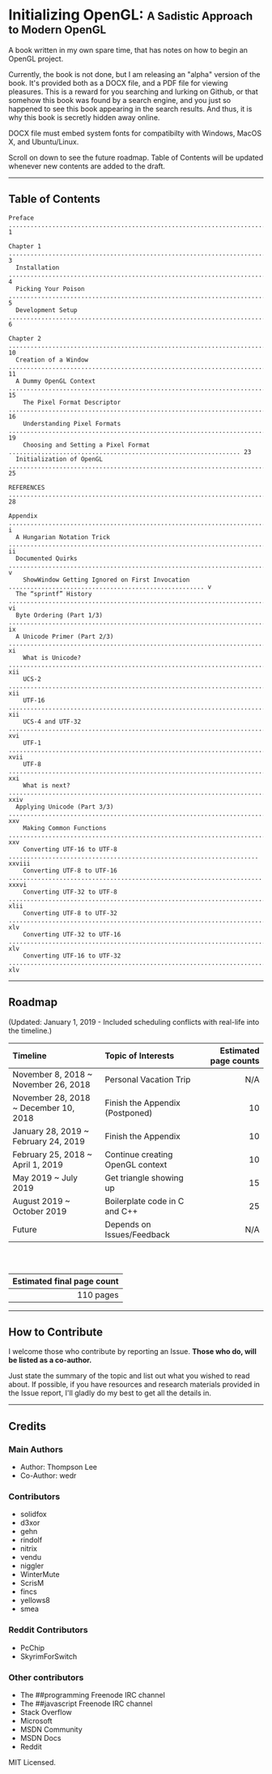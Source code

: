 # Initializing OpenGL: <span style="font-size: 75%">A Sadistic Approach to Modern OpenGL</span>

A book written in my own spare time, that has notes on how to begin an OpenGL project.

Currently, the book is not done, but I am releasing an "alpha" version of the book. It's provided both as a DOCX file, and a PDF file for viewing pleasures. This is a reward for you searching and lurking on Github, or that somehow this book was found by a search engine, and you just so happened to see this book appearing in the search results. And thus, it is why this book is secretly hidden away online.

DOCX file must embed system fonts for compatibilty with Windows, MacOS X, and Ubuntu/Linux.

Scroll on down to see the future roadmap. Table of Contents will be updated whenever new contents are added to the draft.

------

## Table of Contents

```
Preface ................................................................................................. 1

Chapter 1 ............................................................................................... 3
  Installation .......................................................................................... 4
  Picking Your Poison ................................................................................... 5
  Development Setup ..................................................................................... 6

Chapter 2 .............................................................................................. 10
  Creation of a Window ................................................................................. 11
  A Dummy OpenGL Context ............................................................................... 15
    The Pixel Format Descriptor ........................................................................ 16
    Understanding Pixel Formats ........................................................................ 19
    Choosing and Setting a Pixel Format ................................................................ 23
  Initialization of OpenGL ............................................................................. 25

REFERENCES ............................................................................................. 28

Appendix ................................................................................................ i
  A Hungarian Notation Trick ........................................................................... ii
  Documented Quirks ..................................................................................... v
    ShowWindow Getting Ignored on First Invocation ...................................................... v
  The “sprintf” History ................................................................................ vi
  Byte Ordering (Part 1/3) ............................................................................. ix
  A Unicode Primer (Part 2/3) .......................................................................... xi
    What is Unicode? .................................................................................. xii
    UCS-2 ............................................................................................. xii
    UTF-16 ............................................................................................ xii
    UCS-4 and UTF-32 .................................................................................. xvi
    UTF-1 ............................................................................................ xvii
    UTF-8 ............................................................................................. xxi
    What is next? .................................................................................... xxiv
  Applying Unicode (Part 3/3) ......................................................................... xxv
    Making Common Functions ........................................................................... xxv
    Converting UTF-16 to UTF-8 ..................................................................... xxviii
    Converting UTF-8 to UTF-16 ...................................................................... xxxvi
    Converting UTF-32 to UTF-8 ....................................................................... xlii
    Converting UTF-8 to UTF-32 ........................................................................ xlv
    Converting UTF-32 to UTF-16 ....................................................................... xlv
    Converting UTF-16 to UTF-32 ....................................................................... xlv
```

------

## Roadmap

(Updated: January 1, 2019 - Included scheduling conflicts with real-life into the timeline.)

|Timeline|Topic of Interests|Estimated page counts|
|:---|:---|---:|
|November 8, 2018 ~ November 26, 2018|Personal Vacation Trip|N/A|
|November 28, 2018 ~ December 10, 2018|Finish the Appendix (Postponed)|10|
|January 28, 2019 ~ February 24, 2019|Finish the Appendix|10|
|February 25, 2018 ~ April 1, 2019|Continue creating OpenGL context|10|
|May 2019 ~ July 2019|Get triangle showing up|15|
|August 2019 ~ October 2019|Boilerplate code in C and C++|25|
|Future|Depends on Issues/Feedback|N/A|

<div style="display: inline-block; height: 30px;"></div>

|Estimated final page count|
|--:|
|110 pages|

------

## How to Contribute

I welcome those who contribute by reporting an Issue. **Those who do, will be listed as a co-author.**

Just state the summary of the topic and list out what you wished to read about. If possible, if you have resources and research materials provided in the Issue report, I'll gladly do my best to get all the details in.

------

## Credits

### Main Authors

* Author: Thompson Lee  
* Co-Author: wedr  

### Contributors

* solidfox  
* d3xor  
* gehn  
* rindolf  
* nitrix  
* vendu  
* niggler  
* WinterMute  
* ScrisM  
* fincs  
* yellows8  
* smea  

### Reddit Contributors

* PcChip
* SkyrimForSwitch

### Other contributors

* The ##programming Freenode IRC channel  
* The ##javascript Freenode IRC channel  
* Stack Overflow  
* Microsoft  
* MSDN Community  
* MSDN Docs  
* Reddit

MIT Licensed.

